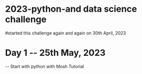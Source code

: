 # 2023-python-and data science challenge
#started this challenge again and again on 30th April, 2023

# Day 1 -- 25th May, 2023
-- Start with python with Mosh Tutorial


